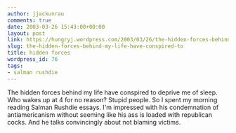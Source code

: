 ```yaml
---
author: jjackunrau
comments: true
date: 2003-03-26 15:43:00+00:00
layout: post
link: https://hungryj.wordpress.com/2003/03/26/the-hidden-forces-behind-my-life-have-conspired-to/
slug: the-hidden-forces-behind-my-life-have-conspired-to
title: hidden forces
wordpress_id: 76
tags:
- salman rushdie
---
```


The hidden forces behind my life have conspired to deprive me of sleep.  Who wakes up at 4 for no reason?  Stupid people.  So I spent my morning reading Salman Rushdie essays.  I'm impressed with his condemnation of antiamericanism without seeming like his ass is loaded with republican cocks.  And he talks convincingly about not blaming victims.
